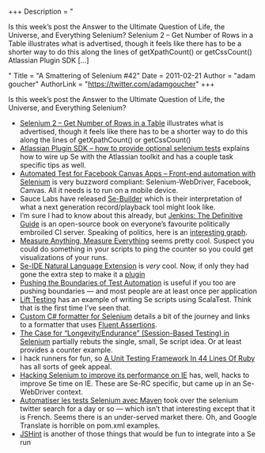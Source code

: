 +++
Description = "<p>Is this week’s post the Answer to the Ultimate Question of Life, the Universe, and Everything Selenium? Selenium 2 – Get Number of Rows in a Table illustrates what is advertised, though it feels like there has to be a shorter way to do this along the lines of getXpathCount() or getCssCount() Atlassian Plugin SDK […]</p>"
Title = "A Smattering of Selenium #42"
Date = 2011-02-21
Author = "adam goucher"
AuthorLink = "https://twitter.com/adamgoucher"
+++

<p>Is this week&#8217;s post the  Answer to the Ultimate Question of Life, the Universe, and Everything Selenium?</p>
<ul>
<li><a href="http://deanhume.com/Home/BlogPost/selenium-2---get-number-of-rows-in-a-table/52">Selenium 2 &#8211; Get Number of Rows in a Table</a> illustrates what is advertised, though it feels like there has to be a shorter way to do this along the lines of getXpathCount() or getCssCount()</li>
<li><a href="http://leonardinius.blogspot.com/2011/02/atlassian-plugin-sdk-how-to-provide.html">Atlassian Plugin SDK &#8211; how to provide optional selenium tests</a> explains how to wire up Se with the Atlassian toolkit and has a couple task specific tips as well.</li>
<li><a href="http://jwbito.ballardview.com/2011/02/automated-test-for-facebook-canvas-apps.html">Automated Test for Facebook Canvas Apps – Front-end automation with Selenium</a> is very buzzword compliant: Selenium-WebDriver, Facebook, Canvas. All it needs is to run on a mobile device.</li>
<li>Sauce Labs have released <a href="http://code.google.com/p/se-builder/">Se-Builder</a> which is their interpretation of what a next generation record/playback tool might look like.</li>
<li>I&#8217;m sure I had to know about this already, but <a href="http://www.wakaleo.com/books/continuous-integration-with-hudson-the-book">Jenkins: The Definitive Guide</a> is an open-source book on everyone&#8217;s favourite politically embroiled CI server. Speaking of politics, here is an <a href="http://daniel.gredler.net/2011/02/15/hudson-and-jenkins-two-weeks-later/">interesting graph</a>.</li>
<li><a href="http://codeascraft.etsy.com/2011/02/15/measure-anything-measure-everything/">Measure Anything, Measure Everything</a> seems pretty cool. Suspect you could do something in your scripts to ping the counter so you could get visualizations of your runs.</li>
<li><a href="https://github.com/energizedwork/selenium-ide-nle">Se-IDE Natural Language Extension</a> is <i>very</i> cool. Now, if only they had gone the extra step to make it a <a href="http://seleniumhq.org/projects/ide/plugins.html">plugin</a></li>
<li><a href="http://blog.bettersoftwaretesting.com/?p=16">Pushing the Boundaries of Test Automation</a> is useful if you too are pushing boundaries &#8212; and most people are at least once per application</li>
<li><a href="https://www.assembla.com/wiki/show/liftweb/Testing">Lift Testing</a> has an example of writing Se scripts using ScalaTest. Think that is the first time I&#8217;ve seen that.</li>
<li><a href="http://koenwillemse.wordpress.com/2011/02/16/custom-c-formatter-for-selenium/">Custom C# formatter for Selenium</a> details a bit of the journey and links to a formatter that uses <a href="http://fluentassertions.codeplex.com/">Fluent Assertions</a>.</li>
<li><a href="http://weblogs.mozillazine.org/stephend/archives/2011/02/the_case_for_se.html">The Case for &#8220;Longevity/Endurance&#8221; (Session-Based Testing) in Selenium</a> partially rebuts the single, small, Se script idea. Or at least provides a counter example.</li>
<li>I hack runners for fun, so <a href="http://www.skorks.com/2011/02/a-unit-testing-framework-in-44-lines-of-ruby/">A Unit Testing Framework In 44 Lines Of Ruby</a> has all sorts of geek appeal.</li>
<li><a href="http://www.ivaturi.org/home/hackingseleniumtoimproveitsperformanceonie">Hacking Selenium to improve its performance on IE</a> has, well, hacks to improve Se time on IE. These are Se-RC specific, but came up in an Se-WebDriver context.</li>
<li><a href="http://blog.xebia.fr/2011/02/18/automatiser-les-tests-selenium-avec-maven/">Automatiser les tests Selenium avec Maven</a> took over the selenium twitter search for a day or so &#8212; which isn&#8217;t that interesting except that it is French. Seems there is an under-served market there. Oh, and Google Translate is horrible on pom.xml examples.</li>
<li><a href="http://jshint.com/">JSHint</a> is another of those things that would be fun to integrate into a Se run</li>
</ul>

